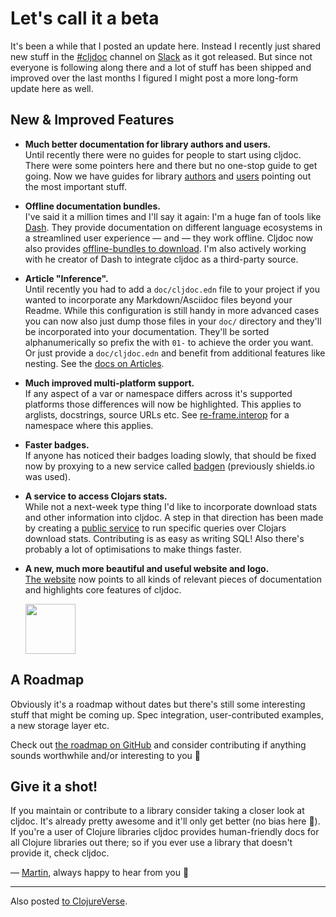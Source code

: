 # Let's call it a beta

It's been a while that I posted an update here. Instead I recently just shared new stuff in the [#cljdoc](https://clojurians.slack.com/messages/C8V0BQ0M6/) channel on [Slack](http://clojurians.net/) as it got released. But since not everyone is following along there and a lot of stuff has been shipped and improved over the last months I figured I might post a more long-form update here as well.

## New & Improved Features

- **Much better documentation for library authors and users.**  
  Until recently there were no guides for people to start using cljdoc. There were some pointers here and there but no one-stop guide to get going. Now we have guides for library [authors](https://github.com/cljdoc/cljdoc/blob/master/doc/userguide/for-library-authors.adoc) and [users](https://github.com/cljdoc/cljdoc/blob/master/doc/userguide/for-users.adoc) pointing out the most important stuff.

- **Offline documentation bundles.**   
  I've said it a million times and I'll say it again: I'm a huge fan of tools like [Dash](https://kapeli.com/dash). They provide documentation on different language ecosystems in a streamlined user experience — and — they work offline. Cljdoc now also provides [offline-bundles to download](https://github.com/cljdoc/cljdoc/blob/master/doc/userguide/for-users.adoc#offline-docs). I'm also actively working with he creator of Dash to integrate cljdoc as a third-party source.

- **Article "Inference".**   
  Until recently you had to add a `doc/cljdoc.edn` file to your project if you wanted to incorporate any Markdown/Asciidoc files beyond your Readme. While this configuration is still handy in more advanced cases you can now also just dump those files in your `doc/` directory and they'll be incorporated into your documentation. They'll be sorted alphanumerically so prefix the with `01-` to achieve the order you want. Or just provide a `doc/cljdoc.edn` and benefit from additional features like nesting. See the [docs on Articles](https://github.com/cljdoc/cljdoc/blob/master/doc/userguide/for-library-authors.adoc#articles).

- **Much improved multi-platform support.**   
  If any aspect of a var or namespace differs across it's supported platforms those differences will now be highlighted. This applies to arglists, docstrings, source URLs etc. See [re-frame.interop](https://cljdoc.xyz/d/re-frame/re-frame/0.10.5/api/re-frame.interop) for a namespace where this applies.

- **Faster badges.**   
  If anyone has noticed their badges loading slowly, that should be fixed now by proxying to a new service called [badgen](https://badgen.now.sh/) (previously shields.io was used).

- **A service to access Clojars stats.**   
  While not a next-week type thing I'd like to incorporate download stats and other information into cljdoc. A step in that direction has been made by creating a [public service](https://github.com/cljdoc/clojars-stats) to run specific queries over Clojars download stats. Contributing is as easy as writing SQL! Also there's probably a lot of optimisations to make things faster. 

- **A new, much more beautiful and useful website and logo.**     
  [The website](https://cljdoc.xyz) now points to all kinds of relevant pieces of documentation and highlights core features of cljdoc. 

  <a href="https://cljdoc.xyz"><img height="80" src="cljdoc-logo-beta.svg"></a>

## A Roadmap

Obviously it's a roadmap without dates but there's still some interesting stuff that might be coming up. Spec integration, user-contributed examples, a new storage layer etc.

Check out [the roadmap on GitHub](https://github.com/cljdoc/cljdoc/blob/master/doc/roadmap.adoc) and consider contributing if anything sounds worthwhile and/or interesting to you :slightly_smiling_face:

## Give it a shot!

If you maintain or contribute to a library consider taking a closer look at cljdoc. It's already pretty awesome and it'll only get better (no bias here :slightly_smiling_face:). If you're a user of Clojure libraries cljdoc provides human-friendly docs for all Clojure libraries out there; so if you ever use a library that doesn't provide it, check cljdoc.

— [Martin](https://twitter.com/martinklepsch/), always happy to hear from you :slightly_smiling_face:

---

Also posted [to ClojureVerse](https://clojureverse.org/t/cljdoc-lets-call-it-a-beta/2523).

